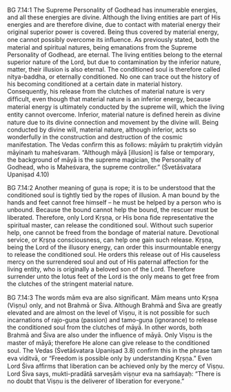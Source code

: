 BG 7.14:1	The Supreme Personality of Godhead has innumerable energies, and all these energies are divine. Although the living entities are part of His energies and are therefore divine, due to contact with material energy their original superior power is covered. Being thus covered by material energy, one cannot possibly overcome its inﬂuence. As previously stated, both the material and spiritual natures, being emanations from the Supreme Personality of Godhead, are eternal. The living entities belong to the eternal superior nature of the Lord, but due to contamination by the inferior nature, matter, their illusion is also eternal. The conditioned soul is therefore called nitya-baddha, or eternally conditioned. No one can trace out the history of his becoming conditioned at a certain date in material history. Consequently, his release from the clutches of material nature is very difﬁcult, even though that material nature is an inferior energy, because material energy is ultimately conducted by the supreme will, which the living entity cannot overcome. Inferior, material nature is deﬁned herein as divine nature due to its divine connection and movement by the divine will. Being conducted by divine will, material nature, although inferior, acts so wonderfully in the construction and destruction of the cosmic manifestation. The Vedas conﬁrm this as follows: māyāṁ tu prakṛtiṁ vidyān māyinaṁ tu maheśvaram. “Although māyā [illusion] is false or temporary, the background of māyā is the supreme magician, the Personality of Godhead, who is Maheśvara, the supreme controller.” (Śvetāśvatara Upaniṣad 4.10)

BG 7.14:2	Another meaning of guṇa is rope; it is to be understood that the conditioned soul is tightly tied by the ropes of illusion. A man bound by the hands and feet cannot free himself – he must be helped by a person who is unbound. Because the bound cannot help the bound, the rescuer must be liberated. Therefore, only Lord Kṛṣṇa, or His bona ﬁde representative the spiritual master, can release the conditioned soul. Without such superior help, one cannot be freed from the bondage of material nature. Devotional service, or Kṛṣṇa consciousness, can help one gain such release. Kṛṣṇa, being the Lord of the illusory energy, can order this insurmountable energy to release the conditioned soul. He orders this release out of His causeless mercy on the surrendered soul and out of His paternal affection for the living entity, who is originally a beloved son of the Lord. Therefore surrender unto the lotus feet of the Lord is the only means to get free from the clutches of the stringent material nature.

BG 7.14:3	The words mām eva are also signiﬁcant. Mām means unto Kṛṣṇa (Viṣṇu) only, and not Brahmā or Śiva. Although Brahmā and Śiva are greatly elevated and are almost on the level of Viṣṇu, it is not possible for such incarnations of rajo-guṇa (passion) and tamo-guṇa (ignorance) to release the conditioned soul from the clutches of māyā. In other words, both Brahmā and Śiva are also under the inﬂuence of māyā. Only Viṣṇu is the master of māyā; therefore He alone can give release to the conditioned soul. The Vedas (Śvetāśvatara Upaniṣad 3.8) conﬁrm this in the phrase tam eva viditvā, or “Freedom is possible only by understanding Kṛṣṇa.” Even Lord Śiva afﬁrms that liberation can be achieved only by the mercy of Viṣṇu. Lord Śiva says, mukti-pradātā sarveṣāṁ viṣṇur eva na saṁśayaḥ: “There is no doubt that Viṣṇu is the deliverer of liberation for everyone.”